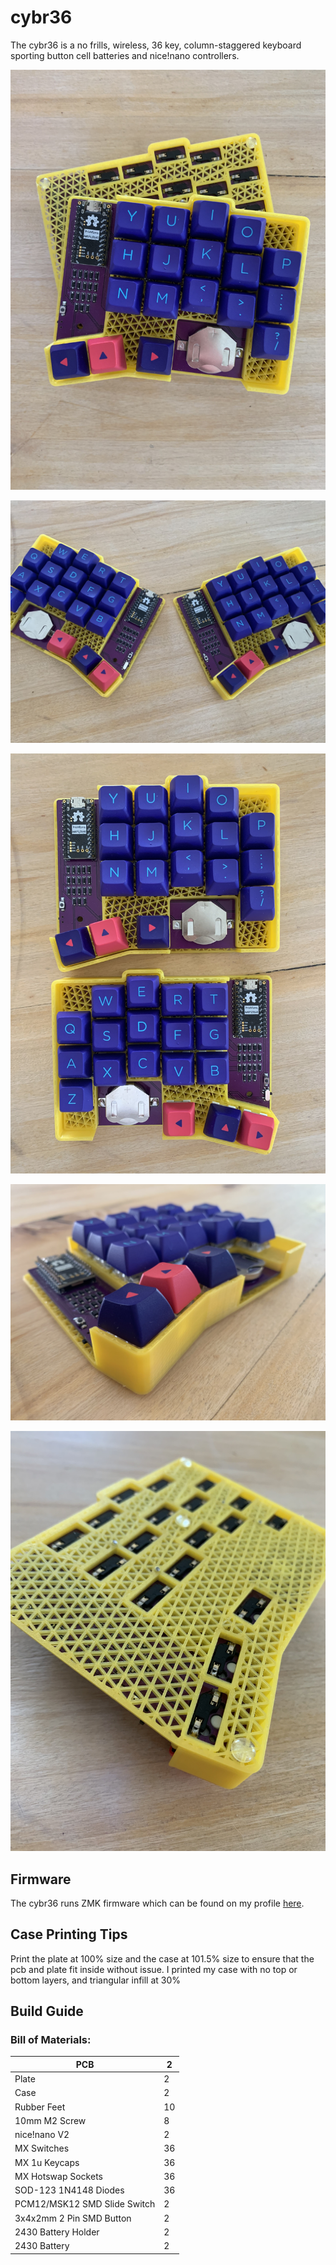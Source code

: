 # cybr36
 The cybr36 is a no frills, wireless, 36 key, column-staggered keyboard sporting button cell batteries and nice!nano controllers.

![keyboard](images/IMG_1078.jpg)<br>

![but now both of them](images/IMG_1080.jpg)<br>

![both again](images/IMG_1081.jpg)<br>

![now just one](images/IMG_1082.jpg)<br>

![the back of just one](images/IMG_1083.jpg)<br>

## Firmware
The cybr36 runs ZMK firmware which can be found on my profile [here](https://github.com/Sleepyboi7973/zmk-config-cybr36).


## Case Printing Tips
Print the plate at 100% size and the case at 101.5% size to ensure that the pcb and plate fit inside without issue. I printed my case with no top or bottom layers, and triangular infill at 30%

## Build Guide

### Bill of Materials:
| PCB                          | 2  |
|------------------------------|----|
| Plate                        | 2  |
| Case                         | 2  |
| Rubber Feet                  | 10 |
| 10mm M2 Screw                | 8  |
| nice!nano V2                 | 2  |
| MX Switches                  | 36 |
| MX 1u Keycaps                | 36 |
| MX Hotswap Sockets           | 36 |
| SOD-123 1N4148 Diodes        | 36 |
| PCM12/MSK12 SMD Slide Switch | 2  |
| 3x4x2mm 2 Pin SMD Button     | 2  |
| 2430 Battery Holder          | 2  |
| 2430 Battery                 | 2  |
